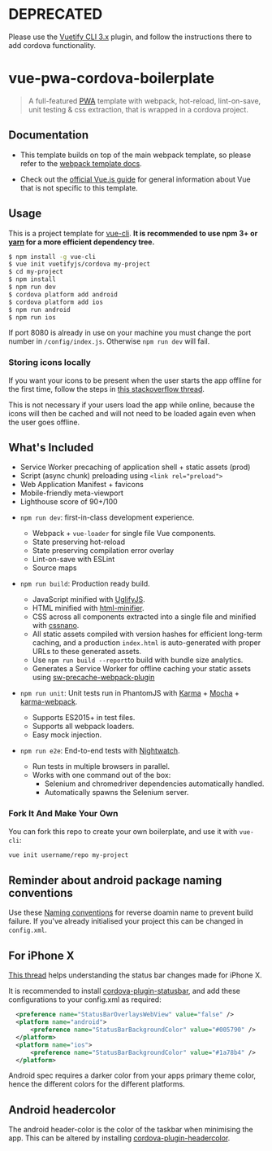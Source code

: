# DEPRECATED

Please use the [Vuetify CLI 3.x](https://github.com/vuetifyjs/vue-cli-plugin-vuetify) plugin, and follow the instructions there to add cordova functionality.

# vue-pwa-cordova-boilerplate

> A full-featured [PWA](https://developers.google.com/web/progressive-web-apps/) template with webpack, hot-reload, lint-on-save, unit testing & css extraction, that is wrapped in a cordova project.

## Documentation

- This template builds on top of the main webpack template, so please refer to the [webpack template docs](http://vuejs-templates.github.io/webpack).

- Check out the [official Vue.js guide](http://vuejs.org/guide/) for general information about Vue that is not specific to this template.

## Usage

This is a project template for [vue-cli](https://github.com/vuejs/vue-cli). **It is recommended to use npm 3+ or [yarn](https://yarnpkg.com) for a more efficient dependency tree.**

``` bash
$ npm install -g vue-cli
$ vue init vuetifyjs/cordova my-project
$ cd my-project
$ npm install
$ npm run dev
$ cordova platform add android
$ cordova platform add ios
$ npm run android
$ npm run ios
```

If port 8080 is already in use on your machine you must change the port number in `/config/index.js`. Otherwise `npm run dev` will fail.

### Storing icons locally

If you want your icons to be present when the user starts the app offline for the first time, follow the steps in [this stackoverflow thread](https://stackoverflow.com/questions/37270835/how-to-host-material-icons-offline).

This is not necessary if your users load the app while online, because the icons will then be cached and will not need to be loaded again even when the user goes offline.

## What's Included

* Service Worker precaching of application shell + static assets (prod)
* Script (async chunk) preloading using `<link rel="preload">`
* Web Application Manifest + favicons
* Mobile-friendly meta-viewport
* Lighthouse score of 90+/100

- `npm run dev`: first-in-class development experience.
  - Webpack + `vue-loader` for single file Vue components.
  - State preserving hot-reload
  - State preserving compilation error overlay
  - Lint-on-save with ESLint
  - Source maps

- `npm run build`: Production ready build.
  - JavaScript minified with [UglifyJS](https://github.com/mishoo/UglifyJS2).
  - HTML minified with [html-minifier](https://github.com/kangax/html-minifier).
  - CSS across all components extracted into a single file and minified with [cssnano](https://github.com/ben-eb/cssnano).
  - All static assets compiled with version hashes for efficient long-term caching, and a production `index.html` is auto-generated with proper URLs to these generated assets.
  - Use `npm run build --report`to build with bundle size analytics.
  - Generates a Service Worker for offline caching your static assets using [sw-precache-webpack-plugin](https://www.npmjs.com/package/sw-precache-webpack-plugin)

- `npm run unit`: Unit tests run in PhantomJS with [Karma](http://karma-runner.github.io/0.13/index.html) + [Mocha](http://mochajs.org/) + [karma-webpack](https://github.com/webpack/karma-webpack).
  - Supports ES2015+ in test files.
  - Supports all webpack loaders.
  - Easy mock injection.

- `npm run e2e`: End-to-end tests with [Nightwatch](http://nightwatchjs.org/).
  - Run tests in multiple browsers in parallel.
  - Works with one command out of the box:
    - Selenium and chromedriver dependencies automatically handled.
    - Automatically spawns the Selenium server.

### Fork It And Make Your Own

You can fork this repo to create your own boilerplate, and use it with `vue-cli`:

``` bash
vue init username/repo my-project
```

## Reminder about android package naming conventions

Use these [Naming conventions](https://docs.oracle.com/javase/tutorial/java/package/namingpkgs.html) for reverse doamin name to prevent build failure.
If you've already initialised your project this can be changed in `config.xml`.

## For iPhone X

[This thread](https://stackoverflow.com/questions/46232812/cordova-app-not-displaying-correctly-on-iphone-x-simulator) helps understanding the status bar changes made for iPhone X.

It is recommended to install [cordova-plugin-statusbar](https://cordova.apache.org/docs/en/latest/reference/cordova-plugin-statusbar/), and add these configurations to your config.xml as required:

```xml
  <preference name="StatusBarOverlaysWebView" value="false" />
  <platform name="android">
      <preference name="StatusBarBackgroundColor" value="#005790" />
  </platform>
  <platform name="ios">
      <preference name="StatusBarBackgroundColor" value="#1a78b4" />
  </platform>
```

Android spec requires a darker color from your apps primary theme color, hence the different colors for the different platforms.

## Android headercolor

The android header-color is the color of the taskbar when minimising the app. This can be altered by installing [cordova-plugin-headercolor](https://github.com/tomloprod/cordova-plugin-headercolor).
